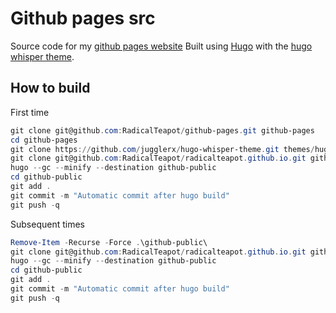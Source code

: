 # Github pages src

Source code for my [github pages website](https://radicalteapot.github.io/)
Built using [Hugo](https://gohugo.io/) with the [hugo whisper theme](https://github.com/zerostaticthemes/hugo-whisper-theme).

## How to build

First time

```powershell
git clone git@github.com:RadicalTeapot/github-pages.git github-pages
cd github-pages
git clone https://github.com/jugglerx/hugo-whisper-theme.git themes/hugo-whisper-theme
git clone git@github.com:RadicalTeapot/radicalteapot.github.io.git github-public
hugo --gc --minify --destination github-public
cd github-public
git add .
git commit -m "Automatic commit after hugo build"
git push -q
```

Subsequent times

```powershell
Remove-Item -Recurse -Force .\github-public\
git clone git@github.com:RadicalTeapot/radicalteapot.github.io.git github-public
hugo --gc --minify --destination github-public
cd github-public
git add .
git commit -m "Automatic commit after hugo build"
git push -q
```
